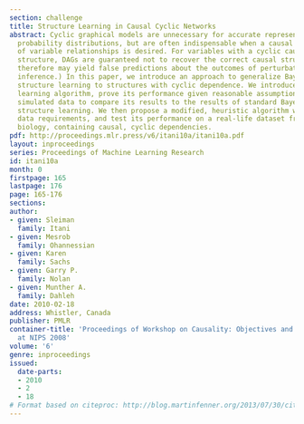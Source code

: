 ```yaml
---
section: challenge
title: Structure Learning in Causal Cyclic Networks
abstract: Cyclic graphical models are unnecessary for accurate representation of joint
  probability distributions, but are often indispensable when a causal representation
  of variable relationships is desired. For variables with a cyclic causal dependence
  structure, DAGs are guaranteed not to recover the correct causal structure, and
  therefore may yield false predictions about the outcomes of perturbations (and even
  inference.) In this paper, we introduce an approach to generalize Bayesian Network
  structure learning to structures with cyclic dependence. We introduce a structure
  learning algorithm, prove its performance given reasonable assumptions, and use
  simulated data to compare its results to the results of standard Bayesian network
  structure learning. We then propose a modified, heuristic algorithm with more modest
  data requirements, and test its performance on a real-life dataset from molecular
  biology, containing causal, cyclic dependencies.
pdf: http://proceedings.mlr.press/v6/itani10a/itani10a.pdf
layout: inproceedings
series: Proceedings of Machine Learning Research
id: itani10a
month: 0
firstpage: 165
lastpage: 176
page: 165-176
sections: 
author:
- given: Sleiman
  family: Itani
- given: Mesrob
  family: Ohannessian
- given: Karen
  family: Sachs
- given: Garry P.
  family: Nolan
- given: Munther A.
  family: Dahleh
date: 2010-02-18
address: Whistler, Canada
publisher: PMLR
container-title: 'Proceedings of Workshop on Causality: Objectives and Assessment
  at NIPS 2008'
volume: '6'
genre: inproceedings
issued:
  date-parts:
  - 2010
  - 2
  - 18
# Format based on citeproc: http://blog.martinfenner.org/2013/07/30/citeproc-yaml-for-bibliographies/
---
```


